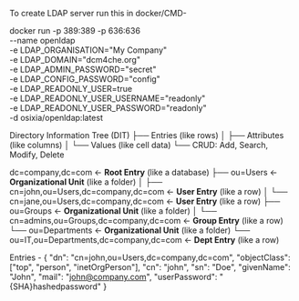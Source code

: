 To create LDAP server run this in docker/CMD-

docker run -p 389:389 -p 636:636 \
  --name openldap \
  -e LDAP_ORGANISATION="My Company" \
  -e LDAP_DOMAIN="dcm4che.org" \
  -e LDAP_ADMIN_PASSWORD="secret" \
  -e LDAP_CONFIG_PASSWORD="config" \
  -e LDAP_READONLY_USER=true \
  -e LDAP_READONLY_USER_USERNAME="readonly" \
  -e LDAP_READONLY_USER_PASSWORD="readonly" \
  -d osixia/openldap:latest


  Directory Information Tree (DIT)
├── Entries (like rows)
│   ├── Attributes (like columns)
│   └── Values (like cell data)
└── CRUD: Add, Search, Modify, Delete

dc=company,dc=com                    ← **Root Entry** (like a database)
├── ou=Users                         ← **Organizational Unit** (like a folder)
│   ├── cn=john,ou=Users,dc=company,dc=com  ← **User Entry** (like a row)
│   └── cn=jane,ou=Users,dc=company,dc=com  ← **User Entry** (like a row)
├── ou=Groups                        ← **Organizational Unit** (like a folder)
│   └── cn=admins,ou=Groups,dc=company,dc=com  ← **Group Entry** (like a row)
└── ou=Departments                   ← **Organizational Unit** (like a folder)
    └── ou=IT,ou=Departments,dc=company,dc=com  ← **Dept Entry** (like a row)


Entries -
    {
  "dn": "cn=john,ou=Users,dc=company,dc=com",
  "objectClass": ["top", "person", "inetOrgPerson"],
  "cn": "john",
  "sn": "Doe",
  "givenName": "John",
  "mail": "john@company.com",
  "userPassword": "{SHA}hashedpassword"
}